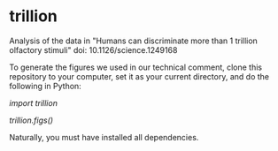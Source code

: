 trillion
========

Analysis of the data in "Humans can discriminate more than 1 trillion olfactory stimuli" doi: 10.1126/science.1249168

To generate the figures we used in our technical comment, clone this repository to your computer, set it as your current directory, and do the following in Python:

<i>
import trillion

trillion.figs()
</i>

Naturally, you must have installed all dependencies.  



